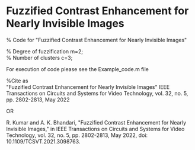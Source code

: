 # Fuzzified Contrast Enhancement for Nearly Invisible Images
% Code for "Fuzzified Contrast Enhancement for Nearly Invisible Images"

% Degree of fuzzification   m=2;   
% Number of clusters        c=3;

For execution of code please see the Example_code.m file  


%Cite as   
"Fuzzified Contrast Enhancement for Nearly Invisible Images"
 IEEE Transactions on Circuits and Systems for Video Technology, 
 vol. 32, no. 5, pp. 2802-2813, May 2022

OR

R. Kumar and A. K. Bhandari, "Fuzzified Contrast Enhancement for Nearly Invisible Images," 
in IEEE Transactions on Circuits and Systems for Video Technology, vol. 32, no. 5, pp. 2802-2813,
May 2022, doi: 10.1109/TCSVT.2021.3098763.
